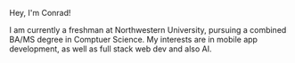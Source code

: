 Hey, I'm Conrad!

I am currently a freshman at Northwestern University, pursuing a combined BA/MS degree in Comptuer Science.
My interests are in mobile app development, as well as full stack web dev and also AI.
